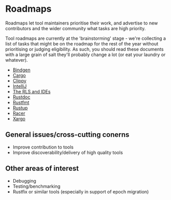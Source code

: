 # Roadmaps

Roadmaps let tool maintainers prioritise their work, and advertise to new contributors and the wider community what tasks are high priority.

Tool roadmaps are currently at the 'brainstorming' stage - we're collecting a list of tasks that might be on the roadmap for the rest of the year without prioritising or judging eligibility. As such, you should read these documents with a large grain of salt they'll probably change a lot (or eat your laundry or whatever).

* [Bindgen](TODO)
* [Cargo](TODO)
* [Clippy](TODO)
* [IntelliJ](TODO)
* [The RLS and IDEs](rls.md)
* [Rustdoc](TODO)
* [Rustfmt](rustfmt.md)
* [Rustup](TODO)
* [Racer](TODO)
* [Xargo](TODO)


## General issues/cross-cutting conerns

* Improve contribution to tools
* Improve discoverability/delivery of high quality tools

## Other areas of interest

* Debugging
* Testing/benchmarking
* Rustfix or similar tools (especially in support of epoch migration)
